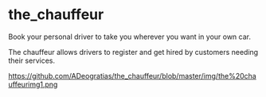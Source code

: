 # the_chauffeur

Book your personal driver to take you wherever you want in your own car.

The chauffeur allows drivers to register and get hired by customers needing their services.

https://github.com/ADeogratias/the_chauffeur/blob/master/img/the%20chauffeurimg1.png

